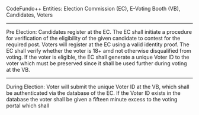 CodeFundo++
Entities: Election Commission (EC), E-Voting Booth (VB), Candidates, Voters

-------------------------------------------------------------------------------------------------------------------------------------------
Pre Election:
Candidates register at the EC. The EC shall initiate a procedure for verification of the eligibility of the given candidate to contest for the required post.
Voters will register at the EC using a valid identity proof. The EC shall verify whether the voter is 18+ amd not otherwise disqualified from voting. If the voter is eligible, the EC shall generate a unique Voter ID to the voter which must be preserved since it shall be used further during voting at the VB.

-------------------------------------------------------------------------------------------------------------------------------------------
During Election:
Voter will submit the unique Voter ID at the VB, which shall be authenticated via the database of the EC. If the Voter ID exists in the database the voter shall be given a fifteen minute excess to the voting portal which shall 
